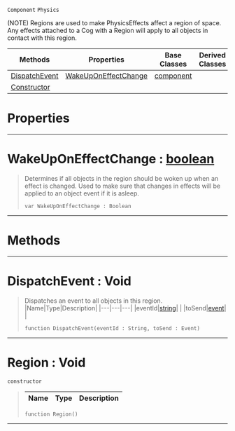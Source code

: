  `Component` `Physics`



(NOTE) Regions are used to make PhysicsEffects affect a region of space. Any effects attached to a Cog with a Region will apply to all objects in contact with this region.

|Methods|Properties|Base Classes|Derived Classes|
|---|---|---|---|
|[ DispatchEvent](https://github.com/zeroengineteam/ZeroDocs/blob/master/code_reference/class_reference/region.markdown#dispatchevent-void)|[ WakeUpOnEffectChange](https://github.com/zeroengineteam/ZeroDocs/blob/master/code_reference/class_reference/region.markdown#wakeuponeffectchange-zer)|[component](https://github.com/zeroengineteam/ZeroDocs/blob/master/code_reference/class_reference/component.markdown)| |
|[ Constructor](https://github.com/zeroengineteam/ZeroDocs/blob/master/code_reference/class_reference/region.markdown#region-void)| | | |


 #  Properties


---  
 #  WakeUpOnEffectChange : [boolean](https://github.com/zeroengineteam/ZeroDocs/blob/master/code_reference/zilch_base_types/boolean.markdown)

> Determines if all objects in the region should be woken up when an effect is changed. Used to make sure that changes in effects will be applied to an object event if it is asleep.
> ``` lang=cpp, name=Zilch
> var WakeUpOnEffectChange : Boolean


---  
 #  Methods


---  
 #  DispatchEvent : Void

> Dispatches an event to all objects in this region.
> |Name|Type|Description|
> |---|---|---|
> |eventId|[string](https://github.com/zeroengineteam/ZeroDocs/blob/master/code_reference/zilch_base_types/string.markdown)| |
> |toSend|[event](https://github.com/zeroengineteam/ZeroDocs/blob/master/code_reference/class_reference/event.markdown)| |
> ``` lang=cpp, name=Zilch
> function DispatchEvent(eventId : String, toSend : Event)
> ``` 


---  
 #  Region : Void

 `constructor`

> 
> |Name|Type|Description|
> |---|---|---|
> ``` lang=cpp, name=Zilch
> function Region()
> ``` 


---  
 

 